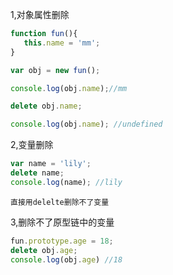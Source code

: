 
1,对象属性删除

```javascript
function fun(){
   this.name = 'mm';
}

var obj = new fun();

console.log(obj.name);//mm

delete obj.name;

console.log(obj.name); //undefined
```

2,变量删除

```javascript
var name = 'lily';
delete name;
console.log(name); //lily
```

`直接用delelte删除不了变量`

3,删除不了原型链中的变量

```javascript
fun.prototype.age = 18;
delete obj.age;
console.log(obj.age) //18
```
